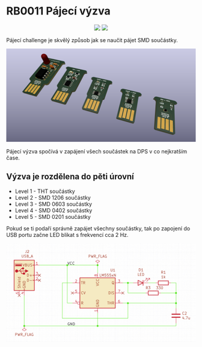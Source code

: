 # RB0011 Pájecí výzva

<p align="center">
<a href="https://hits.seeyoufarm.com"><img src="https://hits.seeyoufarm.com/api/count/incr/badge.svg?url=https%3A%2F%2Fgithub.com%2FRoboticsBrno%2FRB0011-SolderingChallenge&count_bg=%2379C83D&title_bg=%23555555&icon=&icon_color=%23E7E7E7&title=views&edge_flat=true"/></a>
<img src="https://img.shields.io/github/license/RoboticsBrno/RB0011-SolderingChallenge?style=flat-square">
</p>

Pájecí challenge je skvělý způsob jak se naučit pájet SMD součástky.

<div align="center">
    <img src="./media/solderingChallenge.png">
</div>

Pájecí výzva spočívá v zapájení všech součástek na DPS v co nejkratším čase.

## Výzva je rozdělena do pěti úrovní
- Level 1 - THT součástky
- Level 2 - SMD 1206 součástky
- Level 3 - SMD 0603 součástky
- Level 4 - SMD 0402 součástky
- Level 5 - SMD 0201 součástky


Pokud se ti podaří správně zapájet všechny součástky, tak po zapojení do USB portu začne LED blikat s frekvencí cca 2 Hz.

<div align="center">
    <img src="./media/schema.png">
</div>
